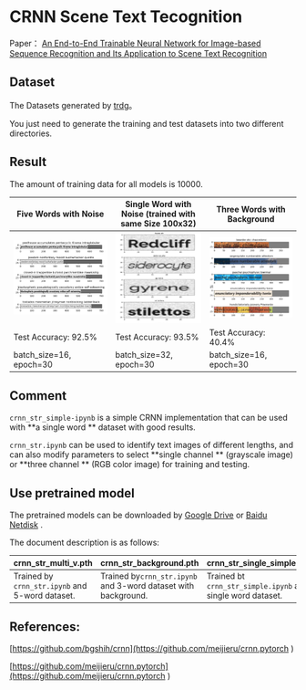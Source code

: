 # CRNN Scene Text Tecognition

Paper： 
[An End-to-End Trainable Neural Network for Image-based Sequence Recognition and Its Application to Scene Text Recognition](http://arxiv.org/abs/1507.05717)

## Dataset

 The Datasets generated by [trdg](https://github.com/Belval/TextRecognitionDataGenerator)。

You just need to generate the training and test datasets into two different directories.

## Result

The amount of training data for all models is 10000.

| Five Words with Noise   | Single Word with Noise (trained with same Size 100x32) | Three Words with Background |
| ----------------------- | ------------------------------------------------------ | --------------------------- |
| ![](./img/5-words.png)  | ![](./img/1-word.png)                                  | ![](./img/3-words.png)      |
| Test Accuracy: 92.5%    | Test Accuracy: 93.5%                                   | Test Accuracy: 40.4%        |
| batch_size=16, epoch=30 | batch_size=32, epoch=30                                | batch_size=16, epoch=30     |

## Comment

`crnn_str_simple-ipynb` is a simple CRNN implementation that can be used with **a single word ** dataset with good results.

`crnn_str.ipynb` can be used to identify text images of different lengths, and can also modify parameters to select **single channel ** (grayscale image) or **three channel ** (RGB color image)  for training and testing.

## Use pretrained model

The pretrained models can be downloaded by [Google Drive](https://drive.google.com/drive/folders/12qHk8XSFvcwkC8UKYrpkFznX2U0Q1drV?usp=drive_link) or [Baidu Netdisk](https://pan.baidu.com/s/1DNJ46qsmVfj5bcLQEQLxSg?pwd=nw9x) .

The document description is as follows:

| crnn_str_multi_v.pth                            | crnn_str_background.pth                                      | crnn_str_single_simple.pth                                  |
| ----------------------------------------------- | ------------------------------------------------------------ | ----------------------------------------------------------- |
| Trained by `crnn_str.ipynb` and 5-word dataset. | Trained by`crnn_str.ipynb` and 3-word dataset with background. | Trained bt `crnn_str_simple.ipynb` and single word dataset. |

## References:

[https://github.com/bgshih/crnn](https://github.com/meijieru/crnn.pytorch
)

[https://github.com/meijieru/crnn.pytorch](https://github.com/meijieru/crnn.pytorch
)
